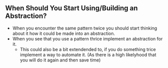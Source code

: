 ## When Should You Start Using/Building an Abstraction?
- When you encounter the same pattern twice you should start thinking about it how it could be made into an abstraction.
- When you see that you use a pattern thrice implement an abstraction for it.
    - This could also be a bit extendended to, if you do something trice implement a way to automate it. (As there is a high likelyhood that you will do it again and then save time)
